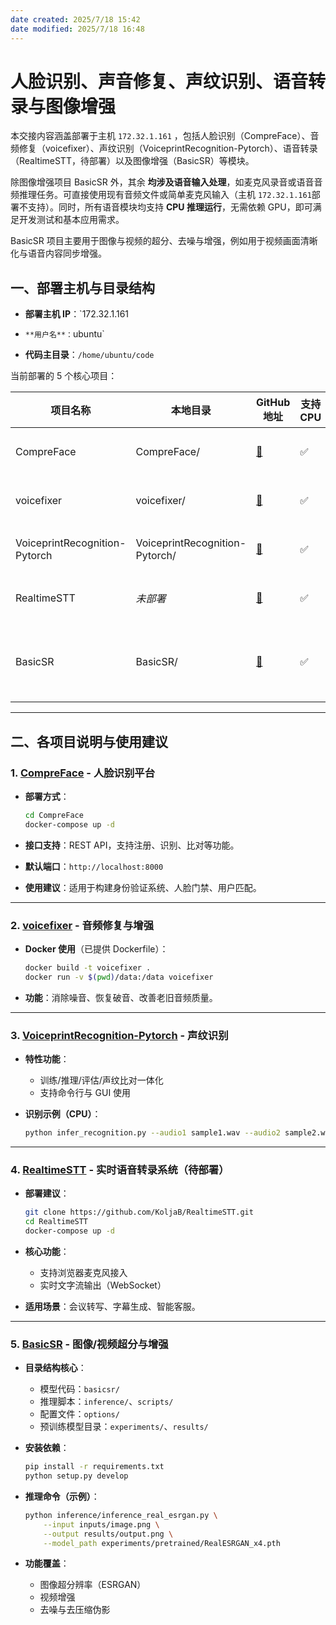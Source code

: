 ```yaml
---
date created: 2025/7/18 15:42
date modified: 2025/7/18 16:48
---
```

# 人脸识别、声音修复、声纹识别、语音转录与图像增强

本交接内容涵盖部署于主机 `172.32.1.161` ，包括人脸识别（CompreFace）、音频修复（voicefixer）、声纹识别（VoiceprintRecognition-Pytorch）、语音转录（RealtimeSTT，待部署）以及图像增强（BasicSR）等模块。

除图像增强项目 BasicSR 外，其余 **均涉及语音输入处理**，如麦克风录音或语音音频推理任务。可直接使用现有音频文件或简单麦克风输入（主机 `172.32.1.161`部署不支持）。同时，所有语音模块均支持 **CPU 推理运行**，无需依赖 GPU，即可满足开发测试和基本应用需求。

BasicSR 项目主要用于图像与视频的超分、去噪与增强，例如用于视频画面清晰化与语音内容同步增强。

## 一、部署主机与目录结构

- **部署主机 IP**：`172.32.1.161
- `**用户名**：`ubuntu`
	
- **代码主目录**：`/home/ubuntu/code`

当前部署的 5 个核心项目：

| 项目名称                          | 本地目录                           | GitHub地址                                                            | 支持CPU | 核心功能           |
| ----------------------------- | ------------------------------ | ------------------------------------------------------------------- | ----- | -------------- |
| CompreFace                    | CompreFace/                    | [🔗](https://github.com/exadel-inc/CompreFace)                      | ✅     | 人脸识别系统（API）    |
| voicefixer                    | voicefixer/                    | [🔗](https://github.com/haoheliu/voicefixer)                        | ✅     | 音频修复与去噪        |
| VoiceprintRecognition-Pytorch | VoiceprintRecognition-Pytorch/ | [🔗](https://github.com/yeyupiaoling/VoiceprintRecognition-Pytorch) | ✅     | 声纹注册与识别        |
| RealtimeSTT                   | _未部署_                          | [🔗](https://github.com/KoljaB/RealtimeSTT)                         | ✅     | 实时语音识别与转录      |
| BasicSR                       | BasicSR/                       | [🔗](https://github.com/XPixelGroup/BasicSR)                        | ✅     | 图像/视频增强、超分、去噪等 |

---

## 二、各项目说明与使用建议

### 1. [CompreFace](https://github.com/exadel-inc/CompreFace) - 人脸识别平台

- **部署方式**：

	```bash
    cd CompreFace
    docker-compose up -d
    ```

- **接口支持**：REST API，支持注册、识别、比对等功能。
	
- **默认端口**：`http://localhost:8000`
	
- **使用建议**：适用于构建身份验证系统、人脸门禁、用户匹配。

---

### 2. [voicefixer](https://github.com/haoheliu/voicefixer) - 音频修复与增强

- **Docker 使用**（已提供 Dockerfile）：

	```bash
    docker build -t voicefixer .
    docker run -v $(pwd)/data:/data voicefixer
    ```

- **功能**：消除噪音、恢复破音、改善老旧音频质量。

---

### 3. [VoiceprintRecognition-Pytorch](https://github.com/yeyupiaoling/VoiceprintRecognition-Pytorch) - 声纹识别

- **特性功能**：
	- 训练/推理/评估/声纹比对一体化
	- 支持命令行与 GUI 使用
		
- **识别示例（CPU）**：

	```bash
    python infer_recognition.py --audio1 sample1.wav --audio2 sample2.wav
    ```

---

### 4. [RealtimeSTT](https://github.com/KoljaB/RealtimeSTT) - 实时语音转录系统（待部署）

- **部署建议**：

	```bash
    git clone https://github.com/KoljaB/RealtimeSTT.git
    cd RealtimeSTT
    docker-compose up -d
    ```

- **核心功能**：
	
	- 支持浏览器麦克风接入
	- 实时文字流输出（WebSocket）
		
- **适用场景**：会议转写、字幕生成、智能客服。

---

### 5. [BasicSR](https://github.com/XPixelGroup/BasicSR) - 图像/视频超分与增强

- **目录结构核心**：
	
	- 模型代码：`basicsr/`
	- 推理脚本：`inference/`、`scripts/`
	- 配置文件：`options/`
	- 预训练模型目录：`experiments/`、`results/`
- **安装依赖**：

	```bash
    pip install -r requirements.txt
    python setup.py develop
    ```

- **推理命令（示例）**：

	```bash
    python inference/inference_real_esrgan.py \
        --input inputs/image.png \
        --output results/output.png \
        --model_path experiments/pretrained/RealESRGAN_x4.pth
    ```

- **功能覆盖**：
	
	- 图像超分辨率（ESRGAN）
	- 视频增强
	- 去噪与去压缩伪影
		

